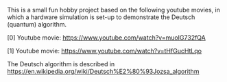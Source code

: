 This is a small fun hobby project based on the following youtube movies, in which a hardware simulation is set-up to demonstrate the Deutsch (quantum) algorithm.

[0] Youtube movie: https://www.youtube.com/watch?v=muoIG732fQA

[1] Youtube movie: https://www.youtube.com/watch?v=tHfGucHtLqo

The Deutsch algorithm is described in https://en.wikipedia.org/wiki/Deutsch%E2%80%93Jozsa_algorithm
